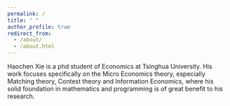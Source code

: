 ```yaml
---
permalink: /
title: " "
author_profile: true
redirect_from: 
  - /about/
  - /about.html
---
```


Haochen Xie is a phd student of Economics at Tsinghua University. His work focuses specifically on the Micro Economics theory, especially Matching theory, Contest theory and Information Economics, where his solid foundation in mathematics and programming is of great benefit to his research.
